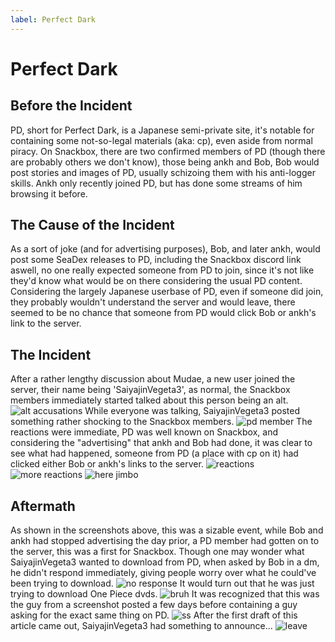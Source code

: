 ```yaml
---
label: Perfect Dark
---
```


# Perfect Dark

## Before the Incident

PD, short for Perfect Dark, is a Japanese semi-private site, it's notable for containing some not-so-legal materials (aka: cp), even aside from normal piracy. On Snackbox, there are two confirmed members of PD (though there are probably others we don't know), those being ankh and Bob, Bob would post stories and images of PD, usually schizoing them with his anti-logger skills. Ankh only recently joined PD, but has done some streams of him browsing it before.

## The Cause of the Incident

As a sort of joke (and for advertising purposes), Bob, and later ankh, would post some SeaDex releases to PD, including the Snackbox discord link aswell, no one really expected someone from PD to join, since it's not like they'd know what would be on there considering the usual PD content. Considering the largely Japanese userbase of PD, even if someone did join, they probably wouldn't understand the server and would leave, there seemed to be no chance that someone from PD would click Bob or ankh's link to the server.

## The Incident

After a rather lengthy discussion about Mudae, a new user joined the server, their name being 'SaiyajinVegeta3', as normal, the Snackbox members immediately started talked about this person being an alt.
![alt accusations](https://user-images.githubusercontent.com/130555117/235996302-5c436cf3-1096-4e07-b527-1d2767248fbc.png)
While everyone was talking, SaiyajinVegeta3 posted something rather shocking to the Snackbox members.
![pd member](https://user-images.githubusercontent.com/130555117/235996564-4929898e-4874-458d-b6d4-bddc71580ac2.png)
The reactions were immediate, PD was well known on Snackbox, and considering the "advertising" that ankh and Bob had done, it was clear to see what had happened, someone from PD (a place with cp on it) had clicked either Bob or ankh's links to the server.
![reactions](https://user-images.githubusercontent.com/130555117/235996824-eec40f14-d900-4655-9fca-b244d57293ad.png)
![more reactions](https://user-images.githubusercontent.com/130555117/235997063-e0c28d29-db8e-4815-825a-3dba723fe8b1.png)
![here jimbo](https://user-images.githubusercontent.com/130555117/235997236-85ee2758-59d7-4bac-a731-ea5f70b0bca2.png)

## Aftermath

As shown in the screenshots above, this was a sizable event, while Bob and ankh had stopped advertising the day prior, a PD member had gotten on to the server, this was a first for Snackbox. Though one may wonder what SaiyajinVegeta3 wanted to download from PD, when asked by Bob in a dm, he didn't respond immediately, giving people worry over what he could've been trying to download.
![no response](https://user-images.githubusercontent.com/130555117/235998020-84877952-b08e-4d56-8acd-1d5f957bd9c7.png)
It would turn out that he was just trying to download One Piece dvds.
![bruh](https://user-images.githubusercontent.com/130555117/235998459-d484b26f-a267-4fa5-9c56-07e088ef7b72.png)
It was recognized that this was the guy from a screenshot posted a few days before containing a guy asking for the exact same thing on PD.
![ss](https://user-images.githubusercontent.com/130555117/235998621-0df4f7e8-49c2-43c2-82a8-5f72f0eda165.png)
After the first draft of this article came out, SaiyajinVegeta3 had something to announce...
![leave](https://user-images.githubusercontent.com/130555117/235998779-5b5ef1da-370d-493f-8ad9-f0a0c510b6d4.png)
